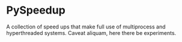 PySpeedup
=========

A collection of speed ups that make full use of multiprocess and hyperthreaded systems. Caveat aliquam, here there be experiments.
